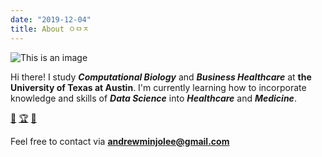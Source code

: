 ```yaml
---
date: "2019-12-04"
title: About ㅇㅁㅈ
---
```


![This is an image](/img/profilepicture.png)


Hi there! I study ***Computational Biology*** and ***Business Healthcare*** at **the University of Texas at Austin**. I'm currently learning how to incorporate knowledge and skills of ***Data Science*** into ***Healthcare*** and ***Medicine***. 


[:page_facing_up:](/img/Resume.pdf) [:trophy:](https://honorsday.utexas.edu/honorees/listing?year=2019&csu=ns) [:microscope:](/img/researchposter.pdf)

Feel free to contact via **andrewminjolee@gmail.com**

